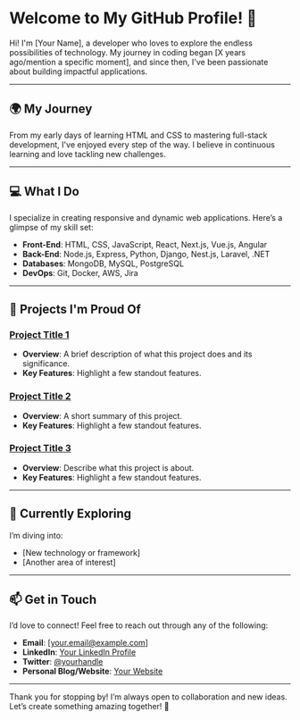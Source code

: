# Welcome to My GitHub Profile! 🌟

Hi! I'm [Your Name], a developer who loves to explore the endless possibilities of technology. My journey in coding began [X years ago/mention a specific moment], and since then, I've been passionate about building impactful applications.

---

## 🌍 My Journey

From my early days of learning HTML and CSS to mastering full-stack development, I've enjoyed every step of the way. I believe in continuous learning and love tackling new challenges.

---

## 💻 What I Do

I specialize in creating responsive and dynamic web applications. Here’s a glimpse of my skill set:

- **Front-End**: HTML, CSS, JavaScript, React, Next.js, Vue.js, Angular
- **Back-End**: Node.js, Express, Python, Django, Nest.js, Laravel, .NET
- **Databases**: MongoDB, MySQL, PostgreSQL
- **DevOps**: Git, Docker, AWS, Jira

---

## 🚀 Projects I'm Proud Of

### [Project Title 1](link-to-your-project)
- **Overview**: A brief description of what this project does and its significance.
- **Key Features**: Highlight a few standout features.

### [Project Title 2](link-to-your-project)
- **Overview**: A short summary of this project.
- **Key Features**: Highlight a few standout features.

### [Project Title 3](link-to-your-project)
- **Overview**: Describe what this project is about.
- **Key Features**: Highlight a few standout features.

---

## 🌱 Currently Exploring

I’m diving into:
- [New technology or framework]
- [Another area of interest]

---

## 📫 Get in Touch

I’d love to connect! Feel free to reach out through any of the following:

- **Email**: [your.email@example.com]
- **LinkedIn**: [Your LinkedIn Profile](link-to-linkedin)
- **Twitter**: [@yourhandle](link-to-twitter)
- **Personal Blog/Website**: [Your Website](link-to-website)

---

Thank you for stopping by! I’m always open to collaboration and new ideas. Let’s create something amazing together! 🚀
